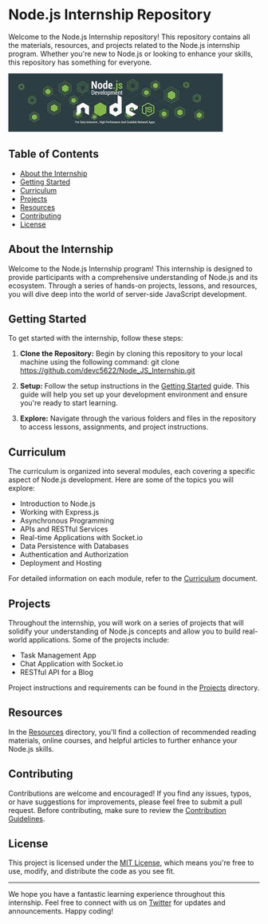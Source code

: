 # Node.js Internship Repository

Welcome to the Node.js Internship repository! This repository contains all the materials, resources, and projects related to the Node.js internship program. Whether you're new to Node.js or looking to enhance your skills, this repository has something for everyone.

![Node.js Internship](https://github.com/devc5622/Node_JS_Internship/blob/main/assets/nodejs-internship-banner.jpg)

## Table of Contents

- [About the Internship](#about-the-internship)
- [Getting Started](#getting-started)
- [Curriculum](#curriculum)
- [Projects](#projects)
- [Resources](#resources)
- [Contributing](#contributing)
- [License](#license)

## About the Internship

Welcome to the Node.js Internship program! This internship is designed to provide participants with a comprehensive understanding of Node.js and its ecosystem. Through a series of hands-on projects, lessons, and resources, you will dive deep into the world of server-side JavaScript development.

## Getting Started

To get started with the internship, follow these steps:

1. **Clone the Repository:** Begin by cloning this repository to your local machine using the following command:
   git clone https://github.com/devc5622/Node_JS_Internship.git

2. **Setup:** Follow the setup instructions in the [Getting Started](https://github.com/devc5622/Node_JS_Internship/blob/main/Getting%20Started.md) guide. This guide will help you set up your development environment and ensure you're ready to start learning.

3. **Explore:** Navigate through the various folders and files in the repository to access lessons, assignments, and project instructions.

## Curriculum

The curriculum is organized into several modules, each covering a specific aspect of Node.js development. Here are some of the topics you will explore:

- Introduction to Node.js
- Working with Express.js
- Asynchronous Programming
- APIs and RESTful Services
- Real-time Applications with Socket.io
- Data Persistence with Databases
- Authentication and Authorization
- Deployment and Hosting

For detailed information on each module, refer to the [Curriculum](https://github.com/devc5622/Node_JS_Internship/blob/main/Curriculum.md) document.

## Projects

Throughout the internship, you will work on a series of projects that will solidify your understanding of Node.js concepts and allow you to build real-world applications. Some of the projects include:

- Task Management App
- Chat Application with Socket.io
- RESTful API for a Blog

Project instructions and requirements can be found in the [Projects](https://github.com/devc5622/Node_JS_Internship/tree/main/Projects) directory.

## Resources

In the [Resources](https://github.com/devc5622/Node_JS_Internship/tree/main/Resources) directory, you'll find a collection of recommended reading materials, online courses, and helpful articles to further enhance your Node.js skills.

## Contributing

Contributions are welcome and encouraged! If you find any issues, typos, or have suggestions for improvements, please feel free to submit a pull request. Before contributing, make sure to review the [Contribution Guidelines](https://github.com/devc5622/Node_JS_Internship/blob/main/CONTRIBUTING.md).

## License

This project is licensed under the [MIT License](https://github.com/devc5622/Node_JS_Internship/blob/main/LICENSE), which means you're free to use, modify, and distribute the code as you see fit.

---

We hope you have a fantastic learning experience throughout this internship. Feel free to connect with us on [Twitter](https://twitter.com/devc5622) for updates and announcements. Happy coding!
